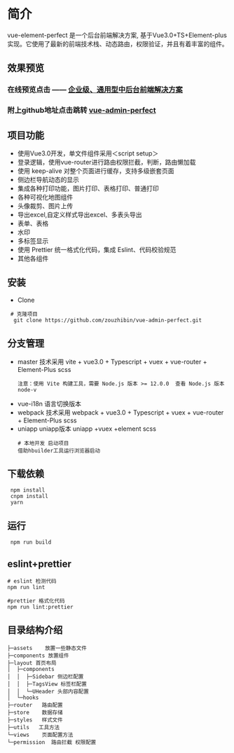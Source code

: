 # 简介
vue-element-perfect 是一个后台前端解决方案, 基于Vue3.0+TS+Element-plus实现。它使用了最新的前端技术栈、动态路由，权限验证，并且有着丰富的组件。

## 效果预览

### 在线预览点击 —— [企业级、通用型中后台前端解决方案 ](http://182.61.5.190:8889/)

### 附上github地址点击跳转 [vue-admin-perfect](https://github.com/zouzhibin/vue-admin-perfect)


## 项目功能
- 使用Vue3.0开发，单文件组件采用＜script setup＞
- 登录逻辑，使用vue-router进行路由权限拦截，判断，路由懒加载
- 使用 keep-alive 对整个页面进行缓存，支持多级嵌套页面
- 侧边栏导航动态的显示
- 集成各种打印功能，图片打印、表格打印、普通打印
- 各种可视化地图组件
- 头像裁剪、图片上传
- 导出excel,自定义样式导出excel、多表头导出
- 表单、表格
- 水印  
- 多标签显示
- 使用 Prettier 统一格式化代码，集成 Eslint、代码校验规范
- 其他各组件

## 安装
- Clone
```
 # 克隆项目
  git clone https://github.com/zouzhibin/vue-admin-perfect.git
```

## 分支管理
- master 技术采用 vite + vue3.0 + Typescript + vuex + vue-router + Element-Plus scss
  ```
  注意：使用 Vite 构建工具，需要 Node.js 版本 >= 12.0.0  查看 Node.js 版本 node-v
  ```
- vue-i18n 语言切换版本
- webpack 技术采用 webpack + vue3.0 + Typescript + vuex + vue-router + Element-Plus scss
- uniapp uniapp版本 uniapp +vuex +element scss
  ```
  # 本地开发 启动项目
  借助hbuilder工具运行浏览器启动
  ```

## 下载依赖
```
 npm install
 cnpm install
 yarn 
```
## 运行
```
 npm run build 
```
## eslint+prettier
```
# eslint 检测代码
npm run lint

#prettier 格式化代码
npm run lint:prettier
```

## 目录结构介绍

```
├─assets    放置一些静态文件
├─components 放置组件
├─layout 首页布局
│  ├─components
│  │  ├─Sidebar 侧边栏配置
│  │  ├─TagsView 标签栏配置
│  │  └─UHeader 头部内容配置
│  └─hooks
├─router   路由配置
├─store    数据存储
├─styles   样式文件
├─utils   工具方法
└─views    页面配置方法
└─permission  路由拦截 权限配置
```




